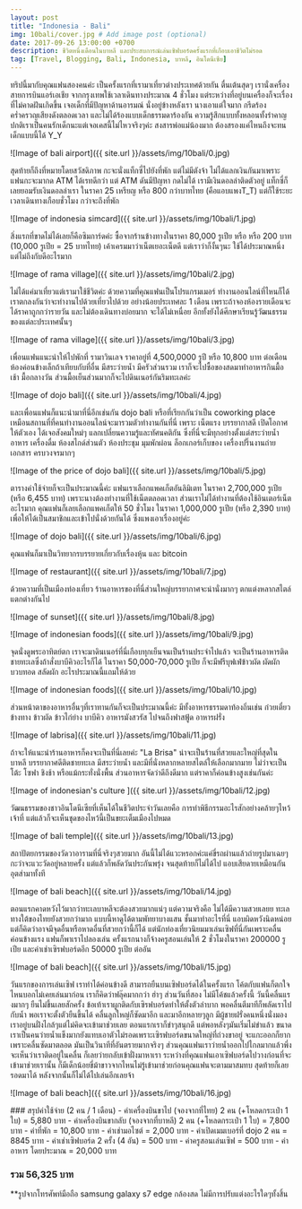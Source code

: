 ```yaml
---
layout: post
title: "Indonesia - Bali"
img: 10bali/cover.jpg # Add image post (optional)
date: 2017-09-26 13:00:00 +0700
description: ชีวิตหนึ่งเดือนในบาหลี และประสบการณ์เล่นเซิฟบอร์ดครั้งแรกที่เกือบเอาชีวิตไม่รอด
tag: [Travel, Blogging, Bali, Indonesia, บาหลี, อินโดนีเซีย]
---
```

<p class="thai">
ทริปนี้มากับคุณแฟนสองคนค่ะ เป็นครั้งแรกที่เรามาเที่ยวต่างประเทศด้วยกัน ตื่นเต้นสุดๆ เรานั่งเครื่องสายการบินแอร์เอเชีย จากกรุงเทพใช้เวลาเดินทางประมาณ 4 ชั่วโมง แต่ระหว่างที่อยู่บนเครื่องก็จะเรื่องที่ไม่คาดฝันเกิดขึ้น เจอเด็กที่มีปัญหาด้านอารมณ์ นั่งอยู่ข้างหลังเรา นางเอาแต่ใจมาก กรีดร้องคร่ำครวญเสียงดังตลอดเวลา และไม่ได้ร้องแบบเด็กธรรมดาร้องกัน ความรู้สึกแบบทั้งหลอนทั้งรำคาญ ปกติเราเป็นคนรักเด็กนะแต่เจอเคสนี้ไม่ไหวจริงๆค่ะ สงสารพ่อแม่น้องมาก ต้องสรองแค่ไหนถึงจะทนเด็กแบบนี้ได้ Y_Y

![Image of bali airport]({{ site.url }}/assets/img/10bali/0.jpg)
<p class="thai">
 สุดท้ายก็ถึงที่หมายโดยสวัสดิภาพ กะจะนั่งแท็กซี่ไปยังที่พัก แต่ไม่มีตังจ้า ไม่ได้แลกเงินกันมาเพราะแฟนกะจะมากด ATM ได้เรทดีกว่า แต่ ATM ดันมีปัญหา กดไม่ได้ เรามีเงินดอลล่าติดตัวอยู่ แท็กซี่ก็เลยยอมรับเงินดอลล่าเรา ในราคา 25 เหรียญ หรือ 800 กว่าบาทไทย (คือแอบแพงT_T) แต่ก็ใช้ระยะเวลาเดินทางเกือบชั่วโมง กว่าจะถึงที่พัก

![Image of indonesia simcard]({{ site.url }}/assets/img/10bali/1.jpg)
<p class="thai">
สิ่งแรกที่ขาดไม่ได้เลยก็คือซิมการ์ดค่ะ ซื้อจากร้านข้างทางในราคา 80,000 รูเปีย หรือ หรือ 200 บาท (10,000 รูเปีย = 25 บาทไทย) เค้าเครมมาว่าเน็ตเยอะเน็ตดี แต่เราว่าก็งั้นๆนะ ใช้ได้ประมาณหนึ่งแต่ไม่ถึงกับดีอะไรมาก

![Image of rama village]({{ site.url }}/assets/img/10bali/2.jpg)
<p class="thai">
ไม่ได้แค่มาเที่ยวแต่เรามาใช้ชีวิตค่ะ ด้วยความที่คุณแฟนเป็นโปรแกรมเมอร์ ทำงานออนไลน์ที่ไหนก็ได้ เราตกลงกันว่าจะทำงานไปด้วยเที่ยวไปด้วย อย่างน้อยประเทศละ 1 เดือน เพราะถ้าจองห้องรายเดือนจะได้ราคาถูกกว่ารายวัน และไม่ต้องเดินทางบ่อยมาก จะได้ไม่เหนื่อย อีกทั้งยังได้ศีกษาเรียนรู้วัฒนธรรมของแต่ละประเทศนั้นๆ

![Image of rama village]({{ site.url }}/assets/img/10bali/3.jpg)
<p class="thai">
เพื่อนแฟนแนะนำให้ไปพักที่ รามาวินเลจ ราคาอยู่ที่ 4,500,0000 รูปี หรือ 10,800 บาท ต่อเดือน ห้องค่อนข้างเล็กถ้าเทียบกับที่อื่น มีสระว่ายน้ำ มีครัวส่วนรวม เราก็จะไปซื้อของสดมาทำอาหารกินมื้อเช้า มื้อกลางวัน ส่วนมื้อเย็นส่วนมากก็จะไปดินเนอร์กันริมทะเลค่ะ

![Image of dojo bali]({{ site.url }}/assets/img/10bali/4.jpg)
<p class="thai">
และเพื่อนแฟนก็แนะนำมาที่นี่อีกเช่นกัน dojo bali หรือที่เรียกกันว่าเป็น coworking place เหมือนสถานที่ที่คนทำงานออนไลน์จะมารวมตัวทำงานกันที่นี่ เพราะ เน็ตแรง บรรยากาสดี เปิดโอกาศให้ตัวเอง ได้เจอสังคมใหม่ๆ แลกเปลี่ยนความรู้และทัศนคติกัน ซึ่งที่นี่จะมีทุกอย่างตั้งแต่สระว่ายน้ำ อาหาร เครื่องดื่ม ห้องสไกด์ส่วนตัว ห้องประชุม มุมพักผ่อน ล็อกเกอร์เก็บของ เครื่องปริ๊นงานถ่ายเอกสาร ครบวงจรมากๆ

![Image of the price of dojo bali]({{ site.url }}/assets/img/10bali/5.jpg)
<p class="thai">
ตารางค่าใช้จ่ายก็จะเป็นประมาณนี้ค่ะ แฟนเราเลือกแพคเก็ตอันลิมิเตท ในราคา 2,700,000 รูเปีย (หรือ 6,455 บาท) เพราะนางต้องทำงานที่ใช้เน็ตตลอดเวลา ส่วนเราไม่ได้ทำงานที่ต้องใช้อินเตอร์เน็ตอะไรมาก คุณแฟนก็เลยเลือกแพคเก็ตให้ 50 ชั่วโมง ในราคา 1,000,000 รูเปีย (หรือ 2,390 บาท) เพื่อให้ได้เป็นสมาชิกและเข้าไปนั่งด้วยกันได้ ซึ่งแพงเอาเรื่องอยู่ค่ะ

![Image of dojo bali]({{ site.url }}/assets/img/10bali/6.jpg)
<p class="thai">
คุณแฟนก็มาเป็นวิทยากรบรรยายเกี่ยวกับเรื่องหุ้น และ bitcoin  

![Image of restaurant]({{ site.url }}/assets/img/10bali/7.jpg)
<p class="thai">
ด้วยความที่เป็นเมืองท่องเที่ยว ร้านอาหารของที่นี่ส่วนใหญ่บรรยากาศจะน่านั่งมากๆ ตกแต่งหลากสไตล์แตกต่างกันไป

![Image of sunset]({{ site.url }}/assets/img/10bali/8.jpg)

![Image of indonesian foods]({{ site.url }}/assets/img/10bali/9.jpg)
<p class="thai">
จุดนั่งดูพระอาทิตย์ตก เราจะมาดินเนอร์ที่นี่เกือบทุกเย็นจนเป็นร้านประจำไปแล้ว จะเป็นร้านอาหารติดชายทะเลซึ่งถ้าสั่งบาบีคิวอะไรก็ได้ ในราคา 50,000-70,000 รูเปีย ก็จะมีฟรีบุฟเฟ่ข้าวผัด ผัดผัก บวบทอด สลัดผัก อะไรประมาณนี้แถมให้ด้วย

![Image of indonesian foods]({{ site.url }}/assets/img/10bali/10.jpg)
<p class="thai">
ส่วนหน้าตาของอาหารอื่นๆที่เราทานกันก็จะเป็นประมาณนี้ค่ะ มีทั้งอาหารธรรมดาท้องถิ่นเช่น ก๋วยเตี๋ยวข้างทาง ข้าวผัด ข้าวไก่ย่าง บาบีคิว อาหารมังสวรัส ไปจนถึงฟาสฟู้ด อาหารฝรั่ง

![Image of labrisa]({{ site.url }}/assets/img/10bali/11.jpg)
<p class="thai">
ถ้าจะให้แนะนำร้านอาหารก็คงจะเป็นที่นี่เลยค่ะ "La Brisa" น่าจะเป็นร้านที่สวยและใหญ่ที่สุดในบาหลี บรรยากาศดีติดชายทะเล มีสระว่ายน้ำ และมีที่นั่งหลากหลายสไตล์ให้เลือกมากมาย ไม่ว่าจะเป็น โต้ะ โซฟา ชิงช้า หรือแม้กระทั่งนั่งพื้น ส่วนอาหารจัดว่าดีถึงดีมาก แต่ราคาก็ค่อนข้างสูงเช่นกันค่ะ

![Image of indonesian's culture ]({{ site.url }}/assets/img/10bali/12.jpg)
<p class="thai">
วัฒนธรรมของชาวอินโดนีเซียที่เห็นได้ในชีวิตประจำวันเลยคือ การทำพิธีกรรมอะไรสักอย่างคล้ายๆไหว้เจ้าที่ แต่แล้วก็จะเห็นชุดของไหว้นี้เป็นขยะเต็มเมืองไปหมด

![Image of bali temple]({{ site.url }}/assets/img/10bali/13.jpg)
<p class="thai">
สถาปัตยกรรมของวัดวาอารามที่นี่จริงๆสวยมาก อันนี้ไม่ได้แวะหรอกค่ะแค่ขี่รถผ่านแล้วถ่ายรูปมาเฉยๆ กะว่าจะแวะวัดอยู่หลายครั้ง แต่แล้วก็พลัดวันประกันพรุ่ง จนสุดท้ายก็ไม่ได้ไป แอบเสียดายเหมือนกันอุตส่ามาทั้งที

![Image of bali beach]({{ site.url }}/assets/img/10bali/14.jpg)
<p class="thai">
ตอนแรกคาดหวังไว้มากว่าทะเลบาหลีจะต้องสวยมากแน่ๆ แต่ความจริงคือ ไม่ได้มีความสวยเลยย ทะเลทางใต้ของไทยยังสวยกว่ามาก แบบนี้หาดูได้ตามพัทยาบางแสน ชั้นมาทำอะไรที่นี่ แอบผิดหวังนิดหน่อย แต่ก็คิดว่าอาจมีจุดอื่นหรือหาดอื่นที่สวยกว่านี้ก็ได้ แต่นักท่องเที่ยวนิยมมาเล่นเซิฟที่นี่กันเพราะคลื่นค่อนข้างแรง แฟนก็พาเราไปลองเล่น ครั้งแรกนางก็จ้างครูสอนเล่นให้ 2 ชั่วโมงในราคา 200000 รูเปีย และค่าเช่าเซิรฟบอร์ดอีก 50000 รูเปีย ต่ออัน

![Image of bali beach]({{ site.url }}/assets/img/10bali/15.jpg)
<p class="thai">
วันแรกของการเล่นเซิฟ เราทำได้ค่อนข้างดี สามารถยืนบนเซิฟบอร์ดได้ในครั้งแรก โค้ตกับแฟนก็ตกใจ ไหนบอกไม่เคยเล่นมาก่อน เราก็คิดว่าฟลุ๊คมากกว่า ฮ่าๆ ส่วนวันที่สอง ไม่มีโค้ชแล้วครั้งนี้ วันนี้คลื่นแรงมากๆ ยืนไม่ขึ้นเลยสักครั้ง ข้อเท้าเราผูกติดกับเซิรฟบอร์ดทำให้ตั้งตัวลำบาก พอคลื่นตีมาทีก็พลัดเราไปกับน้ำ พอเราจะตั้งตัวยืนขี้นได้ คลื่นลูกใหญ่ก็ซัดมาอีก และมาอีกหลายๆลูก มีผู้ชายฝรั่งคนหนึ่งนั่งมองเราอยู่บนฝั่งไกล้ๆแต่ไม่คิดจะเข้ามาช่วยเลย ตอนแรกเราก็ขำๆสนุกดี  แต่พอหลังๆมันเริ่มไม่ขำแล้ว ขนาดเราเป็นคนว่ายน้ำแข็งมากยังแทบเอาตัวไม่รอดเพราะเซิรฟบอร์ดขนาดใหญ่ที่ถ่วงขาอยู่ จะแกะออกก็ยากเพราะคลื่นซัดมาตลอด มันเป็นวินาทีที่อันตรายมากจริงๆ ส่วนคุณแฟนเราว่ายน้ำออกไปไกลมากแล้วพึ่งจะเห็นว่าเราติดอยู่ในคลื่น ก็เลยว่ายกลับเข้าฝั่งมาหาเรา ระหว่างที่คุณแฟนเอาเซิฟบอร์ดไปวางก่อนที่จะเข้ามาช่วยเรานั้น ก็มีเด็กน้อยขี่ม้าขาวจากไหนไม่รู้เข้ามาช่วยก่อนคุณแฟนจะตามมาสมทบ สุดท้ายก็เลยรอดมาได้ หลังจากนั้นก็ไม่ได้ไปเล่นอีกเลยจ้า

![Image of bali beach]({{ site.url }}/assets/img/10bali/16.jpg)

<p class="thai">
### สรุปค่าใช้จ่าย (2 คน / 1 เดือน)    
- ค่าเครื่องบินขาไป (จองจากที่ไทย) 2 คน (+โหลดกระเป๋า 1 ใบ) = 5,880 บาท   
- ค่าเครื่องบินขากลับ (จองจากที่บาหลี) 2 คน (+โหลดกระเป๋า 1 ใบ) = 7,800 บาท    
- ค่าที่พัก = 10,800 บาท  
- ค่าเช่ามอไซต์ = 2,000 บาท
- ค่าเปิดเมมเบอร์ที่ dojo 2 คน = 8845 บาท
- ค่าเช่าเซิฟบอร์ด 2 ครั้ง (4 อัน) = 500 บาท
- ค่าครูสอนเล่นเซิฟ = 500 บาท  
- ค่าอาหาร โดยประมาณ = 20,000 บาท

### รวม 56,325 บาท


**รูปจากโทรศัพท์มือถือ samsung galaxy s7 edge กล้องสด ไม่มีการปรับแต่งอะไรใดๆทั้งสิ้น

